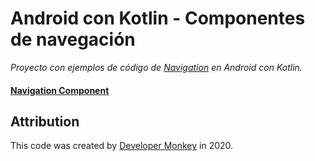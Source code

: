 # Android con Kotlin - Componentes de navegación

*Proyecto con ejemplos de código de [Navigation](https://developer.android.com/guide/navigation) en Android con Kotlin.*

#### [Navigation Component](https://github.com/arbems/Android-with-Kotlin-Navigation-Component/tree/master/Navigation%20Component)

## Attribution

This code was created by [Developer Monkey](https://developermonkey.es) in 2020.